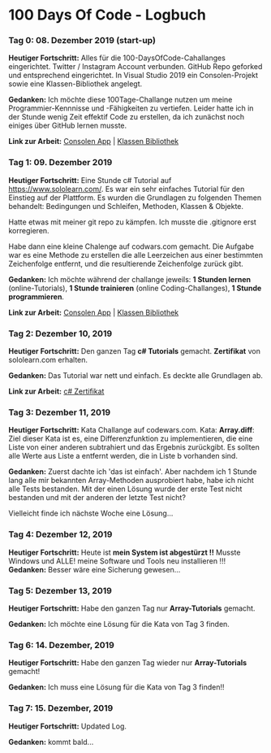 # 100 Days Of Code - Logbuch

### Tag 0: 08. Dezember 2019 (start-up)
**Heutiger Fortschritt:**	Alles für die 100-DaysOfCode-Cahallanges eingerichtet. Twitter / Instagram Account verbunden. GitHub Repo geforked und entsprechend eingerichtet. In Visual Studio 2019 ein Consolen-Projekt sowie eine Klassen-Bibliothek angelegt.

**Gedanken:**			Ich möchte diese 100Tage-Challange nutzen um meine Programmier-Kennnisse und -Fähigkeiten zu vertiefen. Leider hatte ich in der Stunde wenig Zeit effektif Code zu erstellen, da ich zunächst noch einiges über GitHub lernen musste.

**Link zur Arbeit:**		[Consolen App](https://github.com/doger83/100-days-of-code/tree/master/IOODoC_ConsoleUI) | 
				[Klassen Bibliothek](https://github.com/doger83/100-days-of-code/tree/master/IOODoC_ClassLibrary)


### Tag 1: 09. Dezember 2019 
**Heutiger Fortschritt:**	Eine Stunde c# Tutorial auf https://www.sololearn.com/. Es war ein sehr einfaches Tutorial für den Einstieg auf der Plattform. Es wurden die Grundlagen zu folgenden Themen behandelt: Bedingungen und Schleifen, Methoden, Klassen & Objekte.

Hatte etwas mit meiner git repo zu kämpfen. Ich musste die .gitignore erst korregieren. 

Habe dann eine kleine Chalenge auf codwars.com gemacht. Die Aufgabe war es eine Methode zu erstellen die alle Leerzeichen aus einer bestimmten Zeichenfolge entfernt, und die resultierende Zeichenfolge zurück gibt.				

**Gedanken:**			Ich möchte während der challange jeweils:
				**1 Stunden lernen** (online-Tutorials), 
				**1 Stunde trainieren** (online Coding-Challanges), 
				**1 Stunde programmieren**.								

**Link zur Arbeit:**		[Consolen App](https://github.com/doger83/100-days-of-code/tree/master/IOODoC_ConsoleUI) | 
				[Klassen Bibliothek](https://github.com/doger83/100-days-of-code/tree/master/IOODoC_ClassLibrary)


### Tag 2: Dezember 10, 2019 
**Heutiger Fortschritt:**	Den ganzen Tag **c# Tutorials** gemacht. **Zertifikat** von sololearn.com erhalten.

**Gedanken:**			Das Tutorial war nett und einfach. Es deckte alle Grundlagen ab.

**Link zur Arbeit:**		[c# Zertifikat](https://www.sololearn.com/Certificate/1080-16696645/pdf/)			


### Tag 3: Dezember 11, 2019 
**Heutiger Fortschritt:**	Kata Challange auf codewars.com.
Kata: **Array.diff**: Ziel dieser Kata ist es, eine Differenzfunktion zu implementieren, die eine Liste von einer anderen subtrahiert und das Ergebnis zurückgibt. Es sollten alle Werte aus Liste a entfernt werden, die in Liste b vorhanden sind.

**Gedanken:**			Zuerst dachte ich 'das ist einfach'. Aber nachdem ich 1 Stunde lang alle mir bekannten Array-Methoden ausprobiert habe, habe ich nicht alle Tests bestanden. Mit der einen Lösung wurde der erste Test nicht bestanden und mit der anderen der letzte Test nicht?

Vielleicht finde ich nächste Woche eine Lösung...


### Tag 4: Dezember 12, 2019 
**Heutiger Fortschritt:**	Heute ist **mein System ist abgestürzt !!** Musste Windows und ALLE! meine Software und Tools neu installieren !!! 
**Gedanken:**			Besser wäre eine Sicherung gewesen...


### Tag 5: Dezember 13, 2019 
**Heutiger Fortschritt:**	Habe den ganzen Tag nur **Array-Tutorials** gemacht.

**Gedanken:**			Ich möchte eine Lösung für die Kata von Tag 3 finden.


### Tag 6: 14. Dezember, 2019 
**Heutiger Fortschritt:**	Habe den ganzen Tag wieder nur **Array-Tutorials** gemacht!

**Gedanken:**			Ich muss eine Lösung für die Kata von Tag 3 finden!!

### Tag 7: 15. Dezember, 2019 
**Heutiger Fortschritt:**	Updated Log. 

**Gedanken:**			kommt bald...
